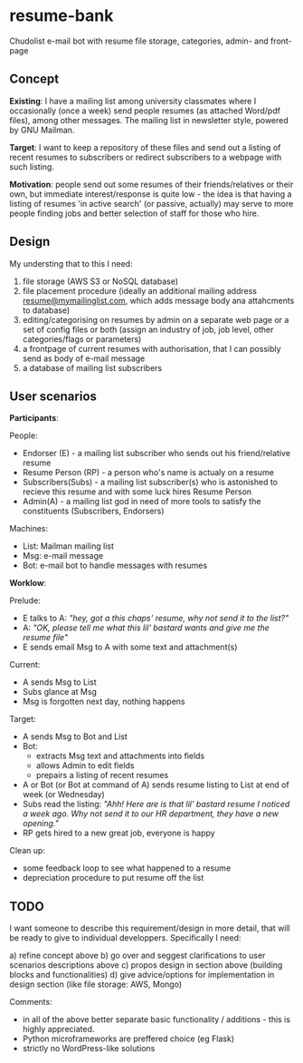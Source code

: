 # resume-bank
Chudolist e-mail bot with resume file storage, categories, admin- and front- page


Concept 
-------

**Existing**: I have a mailing list among university classmates where I occasionally (once a week) send people resumes 
(as attached Word/pdf files), among other messages. The mailing list in newsletter style, powered 
by GNU Mailman.

**Target**: I want to keep a repository of these files and send out a listing of recent resumes to subscribers 
or redirect subscribers to a webpage with such listing. 

**Motivation**: people send out some resumes of their friends/relatives or their own, but immediate interest/response
is quite low - the idea is that having a listing of resumes 'in active search' (or passive, actually) may serve to more people finding jobs and better selection of staff for those who hire.


Design
------
My understing that to this I need:

1. file storage (AWS S3 or NoSQL database)
2. file placement procedure (ideally an additional mailing address <resume@mymailinglist.com>, 
  which adds message body anа attahcments to database)
3. editing/categorising on resumes by admin on a separate web page or a set of config files or both
  (assign an industry of job, job level, other categories/flags or parameters)
4. a  frontpage of current resumes with authorisation, that I can possibly send as body of e-mail message
5. a database of mailing list subscribers 

User scenarios
--------------

**Participants**:

People:
 - Endorser (E) - a mailing list subscriber who sends out his friend/relative resume
 - Resume Person (RP) - a person who's name is actualy on a resume 
 - Subscribers(Subs) - a mailing list subscriber(s) who is astonished to recieve this resume and with some luck hires Resume Person
 - Admin(A) - a mailing list god in need of more tools to satisfy the constituents (Subscribers, Endorsers)
 
Machines:
 - List: Mailman mailing list  
 - Msg: e-mail message
 - Bot: e-mail bot to handle messages with resumes

**Worklow**:

Prelude:
- E talks to A: *"hey, got a this chaps' resume, why not send it to the list?"*
- A: *"OK, please tell me what this lil' bastard wants and give me the resume file"*
- E sends email Msg to A with some text and attachment(s)

Current:
- A sends Msg to List 
- Subs glance at Msg
- Msg is forgotten next day, nothing happens

Target:
- A sends Msg to Bot and List 
- Bot:
  - extracts Msg text and attachments into fields
  - allows Admin to edit fields
  - prepairs a listing of recent resumes
- A or Bot (or Bot at command of A) sends resume listing to List at end of week (or Wednesday)
- Subs read the listing: *"Ahh! Here are is that lil' bastard resume I noticed a week ago. Why not send it to our HR    department, they have a new opening."*
- RP gets hired to a new great job, everyone is happy

Clean up:
- some feedback loop to see what happened to a resume
- depreciation procedure to put resume off the list


TODO
---- 

I want someone to describe this requirement/design in more detail, that will be ready to 
give to individual developpers. Specifically I need:

  a) refine concept above
  b) go over and seggest clarifications to user scenarios descriptions above
  c) propos design in section above (building blocks and functionalities)
  d) give advice/options for implementation  in design section (like file storage: AWS, Mongo)

Comments:
 - in all of the above better separate basic functionality / additions - this is highly appreciated. 
 - Python microframeworks are preffered choice (eg Flask)
 - strictly no WordPress-like solutions 
